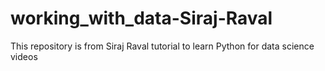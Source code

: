 # working_with_data-Siraj-Raval
This repository is from Siraj Raval tutorial to learn Python for data science videos
